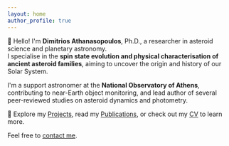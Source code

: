 ```yaml
---
layout: home
author_profile: true
---
```


👋 Hello! I'm **Dimitrios Athanasopoulos**, Ph.D., a researcher in asteroid science and planetary astronomy.  
I specialise in the **spin state evolution and physical characterisation of ancient asteroid families**, aiming to uncover the origin and history of our Solar System.

I'm a support astronomer at the **National Observatory of Athens**, contributing to near-Earth object monitoring, and lead author of several peer-reviewed studies on asteroid dynamics and photometry.

📌 Explore my [Projects](/projects/), read my [Publications](/publications/), or check out my [CV](/cv/) to learn more.

Feel free to [contact me](mailto:dimathanaso@noa.gr).
